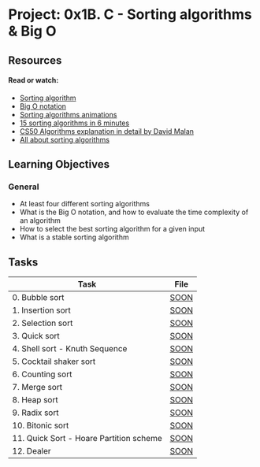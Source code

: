 # Project: 0x1B. C - Sorting algorithms & Big O

## Resources

#### Read or watch:

* [Sorting algorithm](https://intranet.alxswe.com/rltoken/-j5MKLBlzZAC2RfJ5DTBIg)
* [Big O notation](https://intranet.alxswe.com/rltoken/WRvrE2BaNVQFssHiUATTrw)
* [Sorting algorithms animations](https://intranet.alxswe.com/rltoken/ol0P7NbYVb5R31iOv4Q40A)
* [15 sorting algorithms in 6 minutes](https://intranet.alxswe.com/rltoken/_I0aEvhfJ66Xyob6dd9Utw)
* [CS50 Algorithms explanation in detail by David Malan](https://intranet.alxswe.com/rltoken/Ea93HeEYuNkOL7sGb6zzGg)
* [All about sorting algorithms](https://intranet.alxswe.com/rltoken/21X_eaj5RGcLIL9mZv2sqw)

## Learning Objectives

### General

* At least four different sorting algorithms
* What is the Big O notation, and how to evaluate the time complexity of an algorithm
* How to select the best sorting algorithm for a given input
* What is a stable sorting algorithm

## Tasks

| Task | File |
| ---- | ---- |
| 0. Bubble sort | [SOON](./) |
| 1. Insertion sort | [SOON](./) |
| 2. Selection sort | [SOON](./) |
| 3. Quick sort | [SOON](./) |
| 4. Shell sort - Knuth Sequence | [SOON](./) |
| 5. Cocktail shaker sort | [SOON](./) |
| 6. Counting sort | [SOON](./) |
| 7. Merge sort | [SOON](./) |
| 8. Heap sort | [SOON](./) |
| 9. Radix sort | [SOON](./) |
| 10. Bitonic sort | [SOON](./) |
| 11. Quick Sort - Hoare Partition scheme | [SOON](./) |
| 12. Dealer | [SOON](./) |
